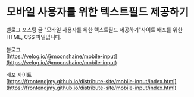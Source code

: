 # 모바일 사용자를 위한 텍스트필드 제공하기

벨로그 포스팅 글 "모바일 사용자를 위한 텍스트필드 제공하기"사이트
배포를 위한 HTML, CSS 파일입니다.

블로그  
[https://velog.io/@moonshaine/mobile-input](https://velog.io/@moonshaine/mobile-input)

배포 사이트  
[https://frontendjmy.github.io/distribute-site/mobile-input/index.html](https://frontendjmy.github.io/distribute-site/mobile-input/index.html)
